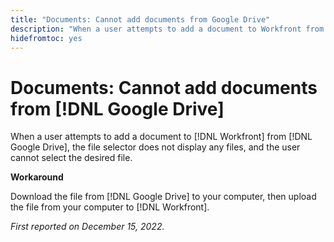 ```yaml
---
title: "Documents: Cannot add documents from Google Drive"
description: "When a user attempts to add a document to Workfront from Google Drive, the file selector does not display any files, and the user cannot select the desired file."
hidefromtoc: yes
---
```


# Documents: Cannot add documents from [!DNL Google Drive]

<!--On WF and WFP TOCs-->

When a user attempts to add a document to [!DNL Workfront] from [!DNL Google Drive], the file selector does not display any files, and the user cannot select the desired file.

**Workaround**

Download the file from [!DNL Google Drive] to your computer, then upload the file from your computer to [!DNL Workfront].

_First reported on December 15, 2022._

